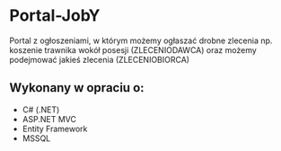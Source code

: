 # Portal-JobY
Portal z ogłoszeniami, w którym możemy ogłaszać drobne zlecenia np. koszenie trawnika wokół posesji (ZLECENIODAWCA) oraz możemy podejmować jakieś zlecenia (ZLECENIOBIORCA)

## Wykonany w opraciu o:
* C# (.NET)
* ASP.NET MVC
* Entity Framework
* MSSQL
